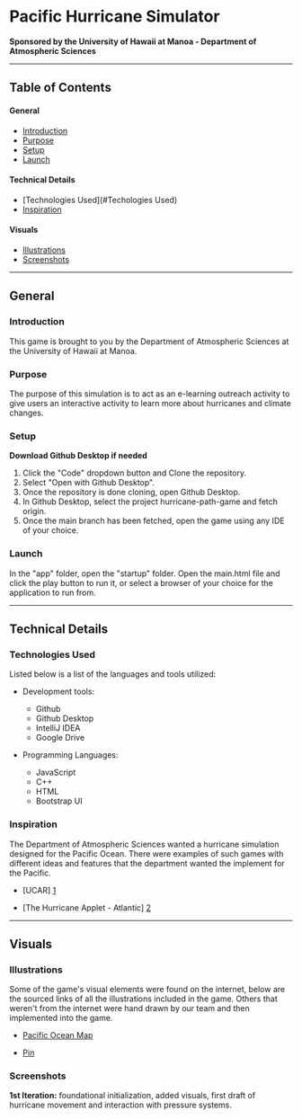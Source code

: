 # Pacific Hurricane Simulator
**Sponsored by the University of Hawaii at Manoa - Department of Atmospheric Sciences**

---------------------------------------

## Table of Contents
#### General 
* [Introduction](#Introduction)
* [Purpose](#Purpose)
* [Setup](#setup)
* [Launch](#Launch)

#### Technical Details
* [Technologies Used](#Techologies Used)
* [Inspiration](#Inspiration)

#### Visuals
* [Illustrations](#Illustrations)
* [Screenshots](#Screenshots)

---------------------------------------

## General
### Introduction
This game is brought to you by the Department of Atmospheric Sciences at the University of Hawaii at Manoa.

### Purpose
The purpose of this simulation is to act as an e-learning outreach activity to give users an interactive activity to 
learn more about hurricanes and climate changes.  

### Setup
**Download Github Desktop if needed**
1. Click the "Code" dropdown button and Clone the repository.
2. Select "Open with Github Desktop".
3. Once the repository is done cloning, open Github Desktop.
4. In Github Desktop, select the project hurricane-path-game and fetch origin.
5. Once the main branch has been fetched, open the game using any IDE of your choice.

### Launch
In the "app" folder, open the "startup" folder. Open the main.html file and click the play button to run it, 
or select a browser of your choice for the application to run from.

---------------------------------------

## Technical Details

### Technologies Used
Listed below is a list of the languages and tools utilized:

+ Development tools:
  + Github
  + Github Desktop
  + IntelliJ IDEA
  + Google Drive
  
+ Programming Languages:
  + JavaScript
  + C++
  + HTML
  + Bootstrap UI

### Inspiration
The Department of Atmospheric Sciences wanted a hurricane simulation designed for the Pacific Ocean. There were examples of 
such games with different ideas and features that the department wanted the implement for the Pacific.
+ [UCAR] [1]

[1]: https://scied.ucar.edu/interactive/forecast-hurricane
+ [The Hurricane Applet - Atlantic] [2]

[2]: http://profhorn.meteor.wisc.edu/wxwise/hurr/h5/hurricane.html

---------------------------------------

## Visuals
### Illustrations
Some of the game's visual elements were found on the internet, below are the sourced links of all the illustrations included in the game. Others that weren't from the internet were hand drawn by our team and then implemented into the game.
+ [Pacific Ocean Map][1]

[1]: https://www.researchgate.net/profile/Eleanor-Sterling-2/publication/275607188/figure/fig1/AS:369365624082432@1465075035023/Map-of-Pacific-Ocean-showing-location-of-Palmyra-Atoll.png
+ [Pin][2]

[2]: https://www.pngitem.com/pimgs/m/236-2361239_location-pin-white-maps-marker-png-transparent-png.png

### Screenshots
**1st Iteration:** foundational initialization, added visuals, first draft of hurricane movement and interaction with pressure systems.
